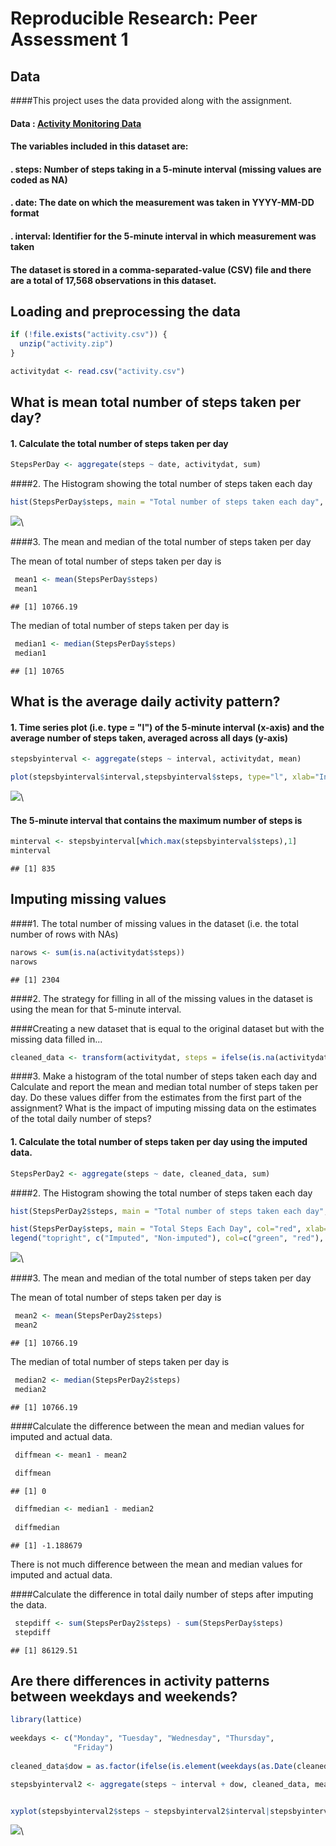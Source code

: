 # Reproducible Research: Peer Assessment 1


## Data
####This project uses the data provided along with  the assignment.
#### Data : [Activity Monitoring Data](https://d396qusza40orc.cloudfront.net/repdata%2Fdata%2Factivity.zip)

#### The variables included in this dataset are:

#### . **steps**: Number of steps taking in a 5-minute interval (missing values are coded as NA)
#### . **date**: The date on which the measurement was taken in YYYY-MM-DD format
#### . **interval**: Identifier for the 5-minute interval in which measurement was taken
#### The dataset is stored in a comma-separated-value (CSV) file and there are a total of 17,568 observations in this dataset.


## Loading and preprocessing the data



```r
if (!file.exists("activity.csv")) {
  unzip("activity.zip")
}

activitydat <- read.csv("activity.csv")
```


## What is mean total number of steps taken per day?


#### 1. Calculate the total number of steps taken per day


```r
StepsPerDay <- aggregate(steps ~ date, activitydat, sum)
```


####2. The Histogram showing the total number of steps taken each day 

```r
hist(StepsPerDay$steps, main = "Total number of steps taken each day", xlab ="Number of steps", col = "green")
```

![](PA1_template_files/figure-html/unnamed-chunk-2-1.png)\


####3. The mean and median of the total number of steps taken per day

The mean of total number of steps taken per day is 


```r
 mean1 <- mean(StepsPerDay$steps)
 mean1
```

```
## [1] 10766.19
```

The median of total number of steps taken per day is 


```r
 median1 <- median(StepsPerDay$steps)
 median1
```

```
## [1] 10765
```

## What is the average daily activity pattern?

#### 1. Time series plot (i.e. type = "l") of the 5-minute interval (x-axis) and the average number of steps taken, averaged across all days (y-axis)



```r
stepsbyinterval <- aggregate(steps ~ interval, activitydat, mean)
```


```r
plot(stepsbyinterval$interval,stepsbyinterval$steps, type="l", xlab="Interval", ylab="Number of Steps",main="Average Number of Steps per Day by Interval")
```

![](PA1_template_files/figure-html/unnamed-chunk-4-1.png)\

#### The 5-minute interval that contains the maximum number of steps is



```r
minterval <- stepsbyinterval[which.max(stepsbyinterval$steps),1]
minterval
```

```
## [1] 835
```


## Imputing missing values

####1. The total number of missing values in the dataset (i.e. the total number of rows with NAs)

```r
narows <- sum(is.na(activitydat$steps))
narows
```

```
## [1] 2304
```

####2. The strategy for filling in all of the missing values in the dataset is using the  mean for that 5-minute interval.

####Creating a new dataset that is equal to the original dataset but with the missing data filled in...


```r
cleaned_data <- transform(activitydat, steps = ifelse(is.na(activitydat$steps), stepsbyinterval$steps[match(activitydat$interval, stepsbyinterval$interval)], activitydat$steps))
```
####3. Make a histogram of the total number of steps taken each day and Calculate and report the mean and median total number of steps taken per day. Do these values differ from the estimates from the first part of the assignment? What is the impact of imputing missing data on the estimates of the total daily number of steps?


#### 1. Calculate the total number of steps taken per day using the imputed data.


```r
StepsPerDay2 <- aggregate(steps ~ date, cleaned_data, sum)
```


####2. The Histogram showing the total number of steps taken each day 

```r
hist(StepsPerDay2$steps, main = "Total number of steps taken each day", xlab ="Number of steps", col = "green")

hist(StepsPerDay$steps, main = "Total Steps Each Day", col="red", xlab="Number of Steps", add=T)
legend("topright", c("Imputed", "Non-imputed"), col=c("green", "red"), lwd=10)
```

![](PA1_template_files/figure-html/unnamed-chunk-9-1.png)\


####3. The mean and median of the total number of steps taken per day

The mean of total number of steps taken per day is 


```r
 mean2 <- mean(StepsPerDay2$steps)
 mean2
```

```
## [1] 10766.19
```

The median of total number of steps taken per day is 


```r
 median2 <- median(StepsPerDay2$steps)
 median2
```

```
## [1] 10766.19
```

####Calculate the difference between the mean and median values for imputed and actual data.

```r
 diffmean <- mean1 - mean2
 
 diffmean
```

```
## [1] 0
```

```r
 diffmedian <- median1 - median2
 
 diffmedian
```

```
## [1] -1.188679
```
 There is not much difference between the mean and median values for imputed and actual data.
 
####Calculate the difference in total daily number of steps after imputing the data.


```r
 stepdiff <- sum(StepsPerDay2$steps) - sum(StepsPerDay$steps)
 stepdiff
```

```
## [1] 86129.51
```


## Are there differences in activity patterns between weekdays and weekends?


```r
library(lattice)
 
weekdays <- c("Monday", "Tuesday", "Wednesday", "Thursday", 
              "Friday")
 
cleaned_data$dow = as.factor(ifelse(is.element(weekdays(as.Date(cleaned_data$date)),weekdays), "Weekday", "Weekend"))

stepsbyinterval2 <- aggregate(steps ~ interval + dow, cleaned_data, mean)


xyplot(stepsbyinterval2$steps ~ stepsbyinterval2$interval|stepsbyinterval2$dow, main="Average Steps per Day by Interval",xlab="Interval", ylab="Steps",layout=c(1,2), type="l")
```

![](PA1_template_files/figure-html/unnamed-chunk-12-1.png)\



